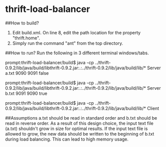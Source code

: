 # thrift-load-balancer

##How to build?
1. Edit build.xml. On line 8, edit the path location for the property "thrift.home".
2. Simply run the command "ant" from the top directory.

##How to run?
Run the following in 3 different terminal windows/tabs.

prompt:thrift-load-balancer/build$ java -cp ../thrift-0.9.2/lib/java/build/libthrift-0.9.2.jar:.:../thrift-0.9.2/lib/java/build/lib/* Server a.txt 9090 9091 false

prompt:thrift-load-balancer/build$ java -cp ../thrift-0.9.2/lib/java/build/libthrift-0.9.2.jar:.:../thrift-0.9.2/lib/java/build/lib/* Server b.txt 9091 9090 true

prompt:thrift-load-balancer/build$ java -cp ../thrift-0.9.2/lib/java/build/libthrift-0.9.2.jar:.:../thrift-0.9.2/lib/java/build/lib/* Client

##Assumptions
a.txt should be read in standard order and b.txt should be read in reverse order. As a result of this design choice, the input text file (a.txt) shouldn't grow in size for optimal results. If the input text file is allowed to grow, the new data should be written to the beginning of b.txt during load balancing. This can lead to high memory usage.

